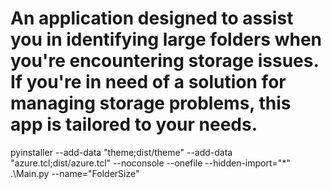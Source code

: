 


# An application designed to assist you in identifying large folders when you're encountering storage issues. If you're in need of a solution for managing storage problems, this app is tailored to your needs.

  pyinstaller  --add-data "theme;dist/theme"  --add-data "azure.tcl;dist/azure.tcl" --noconsole --onefile --hidden-import="*" .\Main.py --name="FolderSize" 
